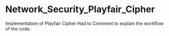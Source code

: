# Network_Security_Playfair_Cipher
Implementation of Playfair Cipher 
Had to Comment to explain the workflow of the code
